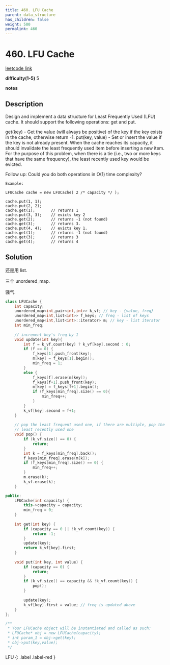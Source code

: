 ```yaml
---
title: 460. LFU Cache
parent: data_structure
has_children: false
weight: 500
permalink: 460
---
```

# 460. LFU Cache
[leetcode link](https://leetcode.com/problems/lfu-cache/)

**difficulty(1-5)** 
5

**notes**   


## Description
Design and implement a data structure for Least Frequently Used (LFU) cache. It should support the following operations: get and put.

get(key) - Get the value (will always be positive) of the key if the key exists in the cache, otherwise return -1.
put(key, value) - Set or insert the value if the key is not already present. When the cache reaches its capacity, it should invalidate the least frequently used item before inserting a new item. For the purpose of this problem, when there is a tie (i.e., two or more keys that have the same frequency), the least recently used key would be evicted.

Follow up:
Could you do both operations in O(1) time complexity?
```
Example:

LFUCache cache = new LFUCache( 2 /* capacity */ );

cache.put(1, 1);
cache.put(2, 2);
cache.get(1);       // returns 1
cache.put(3, 3);    // evicts key 2
cache.get(2);       // returns -1 (not found)
cache.get(3);       // returns 3.
cache.put(4, 4);    // evicts key 1.
cache.get(1);       // returns -1 (not found)
cache.get(3);       // returns 3
cache.get(4);       // returns 4
```
## Solution
还是用 list.

三个 unordered_map.

骚气.

```c++
class LFUCache {
    int capacity;
    unordered_map<int,pair<int,int>> k_vf; // key - {value, freq}
    unordered_map<int,list<int>> f_keys; // freq - list of keys
    unordered_map<int,list<int>::iterator> m; // key - list iterator
    int min_freq;
    
    // increment key's freq by 1
    void update(int key){
        int f = k_vf.count(key) ? k_vf[key].second : 0;
        if (f == 0) {
            f_keys[1].push_front(key);
            m[key] = f_keys[1].begin();
            min_freq = 1;
        }
        else {
            f_keys[f].erase(m[key]);
            f_keys[f+1].push_front(key);
            m[key] = f_keys[f+1].begin();
            if (f_keys[min_freq].size() == 0){
                min_freq++;
            }
        }
        k_vf[key].second = f+1;
    }    
    
    // pop the least frequent used one, if there are multiple, pop the 
    // least recently used one
    void pop() {
        if (k_vf.size() == 0) {
            return;
        }
        int k = f_keys[min_freq].back();
        f_keys[min_freq].erase(m[k]);
        if (f_keys[min_freq].size() == 0) {
            min_freq++;
        }
        m.erase(k);
        k_vf.erase(k);
    }

public:
    LFUCache(int capacity) {
        this->capacity = capacity;    
        min_freq = 0;
    }
    
    int get(int key) {
        if (capacity == 0 || !k_vf.count(key)) {
            return -1;
        }
        update(key);
        return k_vf[key].first;
    }
    
    void put(int key, int value) {
        if (capacity == 0) {
            return;
        }
        if (k_vf.size() == capacity && !k_vf.count(key)) {
            pop();
        }
        
        update(key);        
        k_vf[key].first = value; // freq is updated above
    }
};

/**
 * Your LFUCache object will be instantiated and called as such:
 * LFUCache* obj = new LFUCache(capacity);
 * int param_1 = obj->get(key);
 * obj->put(key,value);
 */
```


LFU
{: .label .label-red }
